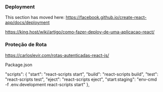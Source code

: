 
### Deployment

This section has moved here: https://facebook.github.io/create-react-app/docs/deployment

https://king.host/wiki/artigo/como-fazer-deploy-de-uma-aplicacao-react/

### Proteção de Rota

https://carloslevir.com/rotas-autenticadas-react-js/

Package.json

 "scripts": {
    "start": "react-scripts start",
    "build": "react-scripts build",
    "test": "react-scripts test",
    "eject": "react-scripts eject",
    "start:staging": "env-cmd -f .env.development react-scripts start"
  },